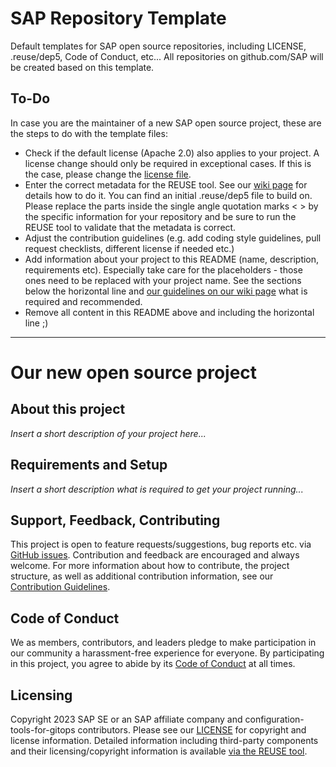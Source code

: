 # SAP Repository Template

Default templates for SAP open source repositories, including LICENSE,
.reuse/dep5, Code of Conduct, etc... All repositories on github.com/SAP will be
created based on this template.

## To-Do

In case you are the maintainer of a new SAP open source project, these are the
steps to do with the template files:

- Check if the default license (Apache 2.0) also applies to your project. A
  license change should only be required in exceptional cases. If this is the
  case, please change the [license file](LICENSE).
- Enter the correct metadata for the REUSE tool. See our
  [wiki page](https://wiki.wdf.sap.corp/wiki/display/ospodocs/Using+the+Reuse+Tool+of+FSFE+for+Copyright+and+License+Information)
  for details how to do it. You can find an initial .reuse/dep5 file to build
  on. Please replace the parts inside the single angle quotation marks < > by
  the specific information for your repository and be sure to run the REUSE tool
  to validate that the metadata is correct.
- Adjust the contribution guidelines (e.g. add coding style guidelines, pull
  request checklists, different license if needed etc.)
- Add information about your project to this README (name, description,
  requirements etc). Especially take care for the <your-project> placeholders -
  those ones need to be replaced with your project name. See the sections below
  the horizontal line and
  [our guidelines on our wiki page](https://wiki.wdf.sap.corp/wiki/display/ospodocs/Guidelines+for+README.md+file)
  what is required and recommended.
- Remove all content in this README above and including the horizontal line ;)

---

# Our new open source project

## About this project

_Insert a short description of your project here..._

## Requirements and Setup

_Insert a short description what is required to get your project running..._

## Support, Feedback, Contributing

This project is open to feature requests/suggestions, bug reports etc. via
[GitHub issues](https://github.com/SAP/configuration-tools-for-gitops/issues).
Contribution and feedback are encouraged and always welcome. For more
information about how to contribute, the project structure, as well as
additional contribution information, see our
[Contribution Guidelines](CONTRIBUTING.md).

## Code of Conduct

We as members, contributors, and leaders pledge to make participation in our
community a harassment-free experience for everyone. By participating in this
project, you agree to abide by its [Code of Conduct](CODE_OF_CONDUCT.md) at all
times.

## Licensing

Copyright 2023 SAP SE or an SAP affiliate company and
configuration-tools-for-gitops contributors. Please see our [LICENSE](LICENSE)
for copyright and license information. Detailed information including
third-party components and their licensing/copyright information is available
[via the REUSE tool](https://api.reuse.software/info/github.com/SAP/configuration-tools-for-gitops).
